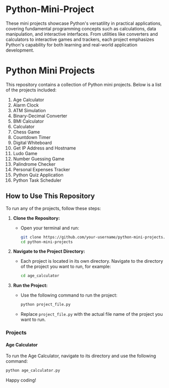 
# Python-Mini-Project


These mini projects showcase Python's versatility in practical applications, covering fundamental programming concepts such as calculations, data manipulation, and interactive interfaces. From utilities like converters and calculators to interactive games and trackers, each project emphasizes Python's capability for both learning and real-world application development.

# Python Mini Projects

This repository contains a collection of Python mini projects. Below is a list of the projects included:


1. Age Calculator
2. Alarm Clock
3. ATM Simulation
4. Binary-Decimal Converter
5. BMI Calculator
6. Calculator
7. Chess Game
8. Countdown Timer
9. Digital Whiteboard
10. Get IP Address and Hostname
11. Ludo Game
12. Number Guessing Game
13. Palindrome Checker
14. Personal Expenses Tracker
15. Python Quiz Application
16. Python Task Scheduler





## How to Use This Repository

To run any of the projects, follow these steps:

1. **Clone the Repository:**
   - Open your terminal and run:
     ```sh
     git clone https://github.com/your-username/python-mini-projects.git
     cd python-mini-projects
     ```

2. **Navigate to the Project Directory:**
   - Each project is located in its own directory. Navigate to the directory of the project you want to run, for example:
     ```sh
     cd age_calculator
     ```

3. **Run the Project:**
   - Use the following command to run the project:
     ```sh
     python project_file.py
     ```
   - Replace `project_file.py` with the actual file name of the project you want to run.

### Projects

#### Age Calculator
To run the Age Calculator, navigate to its directory and use the following command:
```sh
python age_calculator.py
```







Happy coding!



